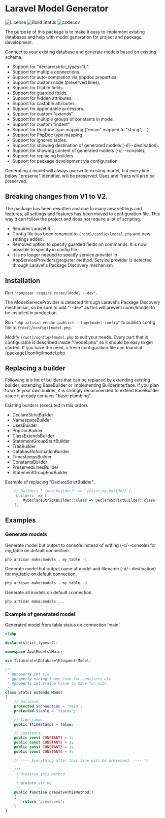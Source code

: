 # Laravel Model Generator

![License](https://img.shields.io/packagist/l/corex/lmodel.svg)
![Build Status](https://travis-ci.org/corex/lmodel.svg?branch=master)
![codecov](https://codecov.io/gh/corex/lmodel/branch/master/graph/badge.svg)

The purpose of this package is to make it easy to implement existing databases and help with model generation for project and package development.

Connect to your existing database and generate models based on existing schema.
- Support for "declare(strict_types=1);".
- Support for multiple connections.
- Support for auto-completion via phpdoc properties.
- Support for custom code (preserved lines).
- Support for fillable fields.
- Support for guarded fields.
- Support for hidden attributes.
- Support for castable attributes.
- Support for appendable accessors.
- Support for custom "extends".
- Support for multiple groups of constants in model.
- Support for custom "indent".
- Support for Doctrine type mapping ("enum" mapped to "string", ...).
- Support for PhpDoc type mapping.
- Support for ignored tables.
- Support for showing destination of generated models (-d|--destination).
- Support for showing content of generated models (-c|--console).
- Support for replacing builders.
- Support for package development via configuration.

Generating a model will always overwrite existing model, but every line
below "preserve" identifier, will be preserved. Uses and Traits will also be preserved.


## Breaking changes from V1 to V2.
The package has been rewritten and due to many new settings and features, all settings and features
has been moved to configuration file. This way it can follow the project and does not require a lot
of scripting.
- Requires Laravel 8
- Config file has been renamed to ```{root}/config/lmodel.php``` and new settings added.
- Removed option to specify guarded fields on commands. It is now possible to specify in config file.
- It is no longer needed to specify service provider in AppServiceProviders@register method. Service provider is detected through Laravel's Package Discovery mechanism.


## Installation
Run ```"composer require corex/lmodel --dev"```.

The ModelServiceProvider is detected through Laravel's Package Discovery mechanism, so be sure
to add "--dev" as this will prevent corex/lmodel to be installed in production.

Run ```"php artisan vendor:publish --tag=lmodel-config"``` to publish config file to ```{root}/config/lmodel.php```.

Modify ```{root}/config/lmodel.php``` to suit your needs.
Every part that is configurable is described inside "lmodel.php" so it should be easy to get started.
If you have the need, a fresh configuration file can found at [{package}/config/lmodel.php](config/lmodel.php).


## Replacing a builder
Following is a list of builders that can be replaced by extending existing
builder, extending BaseBuilder or implementing BuilderInterface. If you plan
to write your own builder, it is strongly recommended to extend BaseBuilder
since it already contains "basic plumbing".

Existing builders (executed in this order).
- DeclareStrictBuilder
- NamespaceBuilder
- UsesBuilder
- PhpDocBuilder
- ClassExtendsBuilder
- StatementGroupStartBuilder
- TraitBuilder
- DatabaseInformationBuilder
- TimestampsBuilder
- ConstantsBuilder
- PreservedLinesBuilder
- StatementGroupEndBuilder

Example of replacing "DeclareStrictBuilder".
```php
    // Builders ['{new-builder}' => '{existing-builder}'].
    'builders' => [
        MyDeclareStrictBuilder::class => DeclareStrictBuilder::class
    ],
```


## Examples

### Generate models
Generate model but output to console instead of writing (-c/--console) for my_table on default connection.
```bash
php artisan make:models . my_table -c
```

Generate model but output name of model and filename (-d/--destination) for my_table on default connection.
```bash
php artisan make:models . my_table -d
```

Generate all models on default connection.
```bash
php artisan make:models . .
```

### Example of generated model
Generated model from table status on connection 'main'.

```php
<?php

declare(strict_types=1);

namespace App\Models\Main;

use Illuminate\Database\Eloquent\Model;

/**
 * @property int $id
 * @property string $name Code for constants etc.
 * @property int $value Value to have fun with.
 */
class Status extends Model
{
    // Database.
    protected $connection = 'main';
    protected $table = 'status';

    // Timestamps.
    public $timestamps = false;

    // Constants.
    public const CONSTANT1 = 1;
    public const CONSTANT2 = 2;
    public const CONSTANT3 = 3;
    public const CONSTANT4 = 4;

    /* ---- Everything after this line will be preserved. ---- */

    /**
     * Preserve this method.
     *
     * @return string
     */
    public function preserveThisMethod()
    {
        return 'preserved';
    }
}
```
